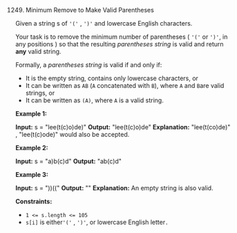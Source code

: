 
1249.  Minimum Remove to Make Valid Parentheses



Given a string  s  of  `'('`  ,  `')'`  and lowercase English characters.

Your task is to remove the minimum number of parentheses (  `'('`  or  `')'`, in any positions ) so that the resulting  _parentheses string_  is valid and return  **any**  valid string.

Formally, a  _parentheses string_  is valid if and only if:

-   It is the empty string, contains only lowercase characters, or
-   It can be written as  `AB`  (`A`  concatenated with  `B`), where  `A`  and  `B`are valid strings, or
-   It can be written as  `(A)`, where  `A`  is a valid string.

**Example 1:**

**Input:** s = "lee(t(c)o)de)"
**Output:** "lee(t(c)o)de"
**Explanation:** "lee(t(co)de)" , "lee(t(c)ode)" would also be accepted.

**Example 2:**

**Input:** s = "a)b(c)d"
**Output:** "ab(c)d"

**Example 3:**

**Input:** s = "))(("
**Output:** ""
**Explanation:** An empty string is also valid.

**Constraints:**

-   `1 <= s.length <= 105`
-   `s[i]`  is either`'('`  ,  `')'`, or lowercase English letter`.`